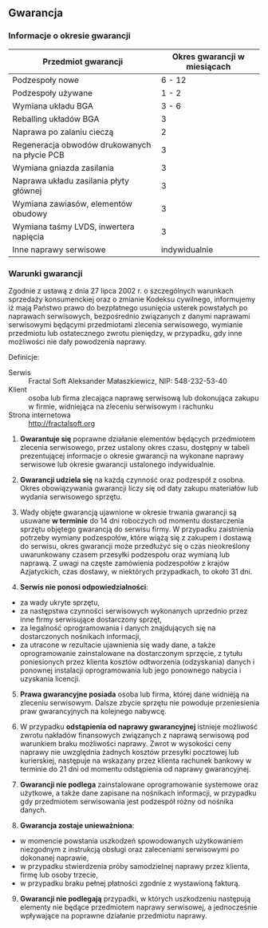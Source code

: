## Gwarancja

### Informacje o okresie gwarancji

| Przedmiot gwarancji                           | Okres gwarancji w miesiącach |
| --------------------------------------------- | ---------------------------- |
| Podzespoły nowe                               |             6 - 12           |
| Podzespoły używane                            |             1 -  2           |
| Wymiana układu BGA                            |             3 -  6           |
| Reballing układów BGA                         |               3              |
| Naprawa po zalaniu cieczą                     |               2              |
| Regeneracja obwodów drukowanych na płycie PCB |               3              |
| Wymiana gniazda zasilania                     |               3              |
| Naprawa układu zasilania płyty głównej        |               3              |
| Wymiana zawiasów, elementów obudowy           |               3              |
| Wymiana taśmy LVDS, inwertera napięcia        |               3              |
| Inne naprawy serwisowe                        |         indywidualnie        |


### Warunki gwarancji

Zgodnie z ustawą z dnia 27 lipca 2002 r. o szczególnych warunkach sprzedaży konsumenckiej oraz o zmianie Kodeksu cywilnego, informujemy iż mają Państwo prawo do bezpłatnego usunięcia usterek powstałych po naprawach serwisowych, bezpośrednio związanych z danymi naprawami serwisowymi będącymi przedmiotami zlecenia serwisowego, wymianie przedmiotu lub ostatecznego zwrotu pieniędzy, w przypadku, gdy inne możliwości nie dały powodzenia naprawy.

Definicje:

<dl>
  <dt>Serwis</dt>
  <dd>Fractal Soft Aleksander Małaszkiewicz, NIP: 548-232-53-40</dd>

  <dt>Klient</dt>
  <dd>osoba lub firma zlecająca naprawę serwisową lub dokonująca zakupu w firmie, widniejąca na zleceniu serwisowym i rachunku</dd>

  <dt>Strona internetowa</dt>
  <dd><a href='http://fractalsoft.org/cieszyn'>http://fractalsoft.org</a></dd>
</dl>


1. **Gwarantuje się** poprawne działanie elementów będących przedmiotem zlecenia serwisowego, przez ustalony okres czasu, dostępny w tabeli prezentującej informacje o okresie gwarancji na wykonane naprawy serwisowe lub okresie gwarancji ustalonego indywidualnie.

2. **Gwarancji udziela się** na każdą czynność oraz podzespół z osobna. Okres obowiązywania gwarancji liczy się od daty zakupu materiałów lub wydania serwisowego sprzętu.

3. Wady objęte gwarancją ujawnione w okresie trwania gwarancji są usuwane **w terminie** do 14 dni roboczych od momentu dostarczenia sprzętu objętego gwarancją do serwisu firmy. W przypadku zaistnienia potrzeby wymiany podzespołów, które wiążą się z zakupem i dostawą do serwisu, okres gwarancji może przedłużyć się o czas nieokreślony uwarunkowany czasem przesyłki podzespołu oraz wymianą lub naprawą. Z uwagi na częste zamówienia podzespołów z krajów Azjatyckich, czas dostawy, w niektórych przypadkach, to około 31 dni.

4. **Serwis nie ponosi odpowiedzialności**:
  - za wady ukryte sprzętu,
  - za następstwa czynności serwisowych wykonanych uprzednio przez inne firmy serwisujące dostarczony sprzęt,
  - za legalność oprogramowania i danych znajdujących się na dostarczonych nośnikach informacji,
  - za utracone w rezultacie ujawnienia się wady dane, a także oprogramowanie zainstalowane na dostarczonym sprzęcie, z tytułu poniesionych przez klienta kosztów odtworzenia (odzyskania) danych i ponownej instalacji oprogramowania lub jego ponownego nabycia i uzyskania licencji.

5. **Prawa gwarancyjne posiada** osoba lub firma, której dane widnieją na zleceniu serwisowym. Dalsze zbycie sprzętu nie powoduje przeniesienia praw gwarancyjnych na kolejnego nabywcę.

6. W przypadku **odstąpienia od naprawy gwarancyjnej** istnieje możliwość zwrotu nakładów finansowych związanych z naprawą serwisową pod warunkiem braku możliwości naprawy. Zwrot w wysokości ceny naprawy nie uwzględnia żadnych kosztów przesyłki pocztowej lub kurierskiej, następuje na wskazany przez klienta rachunek bankowy w terminie do 21 dni od momentu odstąpienia od naprawy gwarancyjnej.

7. **Gwarancji nie podlega** zainstalowane oprogramowanie systemowe oraz użytkowe, a także dane zapisane na nośnikach informacji, w przypadku gdy przedmiotem serwisowania jest podzespół różny od nośnika danych.

8. **Gwarancja zostaje unieważniona**:
  - w momencie powstania uszkodzeń spowodowanych użytkowaniem niezgodnym z instrukcją obsługi oraz zaleceniami serwisowymi po dokonanej naprawie,
  - w przypadku stwierdzenia próby samodzielnej naprawy przez klienta, firmę lub osoby trzecie,
  - w przypadku braku pełnej płatności zgodnie z wystawioną fakturą.

9. **Gwarancji nie podlegają** przypadki, w których uszkodzeniu następują elementy nie będące przedmiotem naprawy serwisowej, a jednocześnie wpływające na poprawne działanie przedmiotu naprawy.
